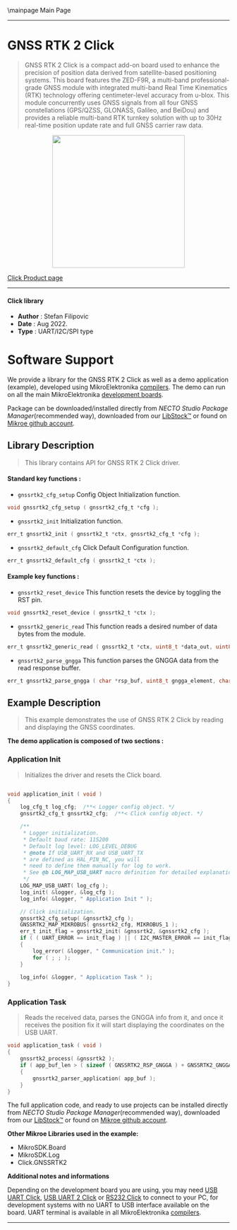 \mainpage Main Page

---
# GNSS RTK 2 Click

> GNSS RTK 2 Click is a compact add-on board used to enhance the precision of position data derived from satellite-based positioning systems. This board features the ZED-F9R, a multi-band professional-grade GNSS module with integrated multi-band Real Time Kinematics (RTK) technology offering centimeter-level accuracy from u-blox. This module concurrently uses GNSS signals from all four GNSS constellations (GPS/QZSS, GLONASS, Galileo, and BeiDou) and provides a reliable multi-band RTK turnkey solution with up to 30Hz real-time position update rate and full GNSS carrier raw data.

<p align="center">
  <img src="https://download.mikroe.com/images/click_for_ide/gnssrtk2_click.png" height=300px>
</p>

[Click Product page](https://www.mikroe.com/gnss-rtk-2-click)

---


#### Click library

- **Author**        : Stefan Filipovic
- **Date**          : Aug 2022.
- **Type**          : UART/I2C/SPI type


# Software Support

We provide a library for the GNSS RTK 2 Click
as well as a demo application (example), developed using MikroElektronika
[compilers](https://www.mikroe.com/necto-studio).
The demo can run on all the main MikroElektronika [development boards](https://www.mikroe.com/development-boards).

Package can be downloaded/installed directly from *NECTO Studio Package Manager*(recommended way), downloaded from our [LibStock&trade;](https://libstock.mikroe.com) or found on [Mikroe github account](https://github.com/MikroElektronika/mikrosdk_click_v2/tree/master/clicks).

## Library Description

> This library contains API for GNSS RTK 2 Click driver.

#### Standard key functions :

- `gnssrtk2_cfg_setup` Config Object Initialization function.
```c
void gnssrtk2_cfg_setup ( gnssrtk2_cfg_t *cfg );
```

- `gnssrtk2_init` Initialization function.
```c
err_t gnssrtk2_init ( gnssrtk2_t *ctx, gnssrtk2_cfg_t *cfg );
```

- `gnssrtk2_default_cfg` Click Default Configuration function.
```c
err_t gnssrtk2_default_cfg ( gnssrtk2_t *ctx );
```

#### Example key functions :

- `gnssrtk2_reset_device` This function resets the device by toggling the RST pin.
```c
void gnssrtk2_reset_device ( gnssrtk2_t *ctx );
```

- `gnssrtk2_generic_read` This function reads a desired number of data bytes from the module.
```c
err_t gnssrtk2_generic_read ( gnssrtk2_t *ctx, uint8_t *data_out, uint8_t len );
```

- `gnssrtk2_parse_gngga` This function parses the GNGGA data from the read response buffer.
```c
err_t gnssrtk2_parse_gngga ( char *rsp_buf, uint8_t gngga_element, char *element_data );
```

## Example Description

> This example demonstrates the use of GNSS RTK 2 Click by reading and displaying the GNSS coordinates.

**The demo application is composed of two sections :**

### Application Init

> Initializes the driver and resets the Click board.

```c

void application_init ( void )
{
    log_cfg_t log_cfg;  /**< Logger config object. */
    gnssrtk2_cfg_t gnssrtk2_cfg;  /**< Click config object. */

    /** 
     * Logger initialization.
     * Default baud rate: 115200
     * Default log level: LOG_LEVEL_DEBUG
     * @note If USB_UART_RX and USB_UART_TX 
     * are defined as HAL_PIN_NC, you will 
     * need to define them manually for log to work. 
     * See @b LOG_MAP_USB_UART macro definition for detailed explanation.
     */
    LOG_MAP_USB_UART( log_cfg );
    log_init( &logger, &log_cfg );
    log_info( &logger, " Application Init " );

    // Click initialization.
    gnssrtk2_cfg_setup( &gnssrtk2_cfg );
    GNSSRTK2_MAP_MIKROBUS( gnssrtk2_cfg, MIKROBUS_1 );
    err_t init_flag = gnssrtk2_init( &gnssrtk2, &gnssrtk2_cfg );
    if ( ( UART_ERROR == init_flag ) || ( I2C_MASTER_ERROR == init_flag ) || ( SPI_MASTER_ERROR == init_flag ) )
    {
        log_error( &logger, " Communication init." );
        for ( ; ; );
    }
    
    log_info( &logger, " Application Task " );
}

```

### Application Task

> Reads the received data, parses the GNGGA info from it, and once it receives the position fix it will start displaying the coordinates on the USB UART.

```c
void application_task ( void )
{
    gnssrtk2_process( &gnssrtk2 );
    if ( app_buf_len > ( sizeof ( GNSSRTK2_RSP_GNGGA ) + GNSSRTK2_GNGGA_ELEMENT_SIZE ) ) 
    {
        gnssrtk2_parser_application( app_buf );
    }
}
```

The full application code, and ready to use projects can be installed directly from *NECTO Studio Package Manager*(recommended way), downloaded from our [LibStock&trade;](https://libstock.mikroe.com) or found on [Mikroe github account](https://github.com/MikroElektronika/mikrosdk_click_v2/tree/master/clicks).

**Other Mikroe Libraries used in the example:**

- MikroSDK.Board
- MikroSDK.Log
- Click.GNSSRTK2

**Additional notes and informations**

Depending on the development board you are using, you may need
[USB UART Click](https://www.mikroe.com/usb-uart-click),
[USB UART 2 Click](https://www.mikroe.com/usb-uart-2-click) or
[RS232 Click](https://www.mikroe.com/rs232-click) to connect to your PC, for
development systems with no UART to USB interface available on the board. UART
terminal is available in all MikroElektronika
[compilers](https://shop.mikroe.com/compilers).

---
